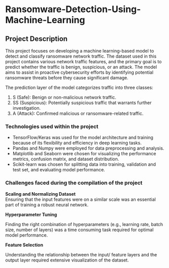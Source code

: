 # Ransomware-Detection-Using-Machine-Learning

## Project Description
This project focuses on developing a machine learning-based model to detect and classify ransomware network traffic. The dataset used in this project contains various network traffic features, and the primary goal is to predict whether the traffic is benign, suspicious, or an attack. The model aims to assist in proactive cybersecurity efforts by identifying potential ransomware threats before they cause significant damage.

The prediction layer of the model categorizes traffic into three classes:

1. S (Safe): Benign or non-malicious network traffic.
2. SS (Suspicious): Potentially suspicious traffic that warrants further investigation.
3. A (Attack): Confirmed malicious or ransomware-related traffic.

### Technologies used within the project
* TensorFlow/Keras was used for the model architecture and training because of its flexibility and efficiency in deep learning tasks.
* Pandas and Numpy were employed for data preprocessing and analysis.
* Matplotlib and Seaborn were chosen for visualizing the performance metrics, confusion matrix, and dataset distribution.
* Scikit-learn was chosen for splitting data into training, validation and test set, and evaluating model performance.

### Challenges faced during the compilation of the project
**Scaling and  Normalizing Dataset**\
Ensuring that the input features were on a similar scale was an essential part of training a robust neural network. 

**Hyperparameter Tuning** 

Finding the right combination of hyperparameters (e.g., learning rate, batch size, number of layers) was a time consuming task required for optimal model performance. 

**Feature Selection**

Understanding the relationship between the input/ feature layers and the output layer required extensive visualization of the dataset. 
